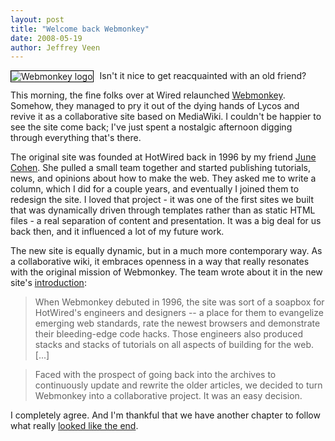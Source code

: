 ```yaml
--- 
layout: post
title: "Welcome back Webmonkey"
date: 2008-05-19
author: Jeffrey Veen
---
```

<img src="http://farm4.static.flickr.com/3030/2506822187_8854c2f0e5_t.jpg" alt="Webmonkey logo" style="float:left; margin-right: 10px; border:solid black 1px;" />

Isn't it nice to get reacquainted with an old friend?

This morning, the fine folks over at Wired relaunched [Webmonkey][]. Somehow, they managed to pry it out of the dying hands of Lycos and revive it as a collaborative site based on MediaWiki. I couldn't be happier to see the site come back; I've just spent a nostalgic afternoon digging through everything that's there.

The original site was founded at HotWired back in 1996 by my friend [June Cohen][]. She pulled a small team together and started publishing tutorials, news, and opinions about how to make the web. They asked me to write a column, which I did for a couple years, and eventually I joined them to redesign the site. I loved that project - it was one of the first sites we built that was dynamically driven through templates rather than as static HTML files - a real separation of content and presentation. It was a big deal for us back then, and it influenced a lot of my future work. 

The new site is equally dynamic, but in a much more contemporary way. As a collaborative wiki, it embraces openness in a way that really resonates with the original mission of Webmonkey. The team wrote about it in the new site's [introduction][]:

>When Webmonkey debuted in 1996, the site was sort of a soapbox for HotWired's engineers and designers -- a place for them to evangelize emerging web standards, rate the newest browsers and demonstrate their bleeding-edge code hacks. Those engineers also produced stacks and stacks of tutorials on all aspects of building for the web. [...] 

>Faced with the prospect of going back into the archives to continuously update and rewrite the older articles, we decided to turn Webmonkey into a collaborative project. It was an easy decision.

I completely agree. And I'm thankful that we have another chapter to follow what really [looked like the end][].

[Webmonkey]: http://webmonkey.com/
[June Cohen]: http://mediahabit.typepad.com/about.html
[introduction]: http://www.webmonkey.com/blog/Welcome_to_the_All_New_Webmonkey
[looked like the end]: http://www.veen.com/jeff/archives/000494.html
